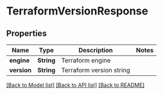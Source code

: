 # TerraformVersionResponse

## Properties

Name | Type | Description | Notes
------------ | ------------- | ------------- | -------------
**engine** | **String** | Terraform engine | 
**version** | **String** | Terraform version string | 

[[Back to Model list]](../README.md#documentation-for-models) [[Back to API list]](../README.md#documentation-for-api-endpoints) [[Back to README]](../README.md)


